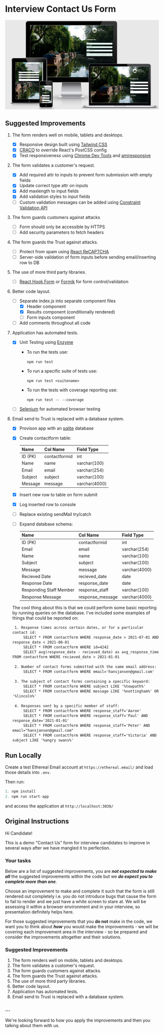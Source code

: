 # Interview Contact Us Form

<img src="README/assets/img/mockup.png">

## Suggested Improvements

1. The form renders well on mobile, tablets and desktops.
    - [x] Responsive design built using [Tailwind CSS](#https://tailwindcss.com/docs/guides/create-react-app)
    - [x] [CRACO](https://github.com/gsoft-inc/craco) to override React's PostCSS config
    - [x] Test responsiveness using [Chrome Dev Tools](https://developer.chrome.com/docs/devtools/) and [amiresponsive](http://ami.responsivedesign.is/)

2. The form validates a customer's request.
    - [x] Add required attr to inputs to prevent form submission with empty fields
    - [x] Update correct type attr on inputs
    - [x] Add maxlength to input fields
    - [x] Add validation styles to input fields
    - [ ] Custom validation messages can be added using [Constraint Validation API](https://developer.mozilla.org/en-US/docs/Learn/Forms/Form_validation#validating_forms_using_javascript)

3. The form guards customers against attacks
    - [ ] Form should only be accessible by HTTPS
    - [ ] Add security parameters to fetch headers

4. The form guards the Trust against attacks.
    - [ ] Protect from spam using [React ReCAPTCHA](https://www.npmjs.com/package/react-recaptcha)
    - [ ] Server-side validation of form inputs before sending email/inserting row to DB

5. The use of more third party libraries.
    - [ ] [React Hook Form](https://react-hook-form.com/) or [Formik](https://formik.org/docs/overview) for form control/validation

6. Better code layout.
    - [ ] Separate index.js into separate component files
        - [x] Header component
        - [x] Results component (conditionally rendered)
        - [ ] Form inputs component
    - [ ] Add comments throughout all code

7. Application has automated tests.
    - [x] Unit Testing using [Enzyme](https://enzymejs.github.io/enzyme/)
    
        - To run the tests use: 

            ``` npm run test ```
        
        - To run a specific suite of tests use: 

            ``` npm run test <suitename> ```
     
        - To run the tests with coverage reporting use: 
        
            ``` npm run test -- --coverage ```

    - [ ] [Selenium](https://www.selenium.dev/documentation/en/) for automated browser testing

8. Email send to Trust is replaced with a database system.
    - [x] Provison app with an [sqlite](https://sqlite.org/index.html) database
    - [x] Create contactform table: 

        | Name    | Col Name  | Field Type   |
        |---------|---------|---------------|
        | ID (PK) | contactformid   | int   |
        | Name    | name    | varchar(100)  |
        | Email   | email   | varchar(254)  |
        | Subject | subject | varchar(100)  |
        | Message | message | varchar(4000) |

    - [x] Insert new row to table on form submit
    - [x] Log inserted row to console
    - [ ] Replace existing sendMail try/catch
    - [ ] Expand database schema: 

        | Name    | Col Name  | Field Type    |
        |---------|---------|---------------|
        | ID (PK) | contactformid      | int |
        | Email   | email   | varchar(254)  |
        | Name    | name    | varchar(100)  |
        | Subject | subject | varchar(100)  |
        | Message | message | varchar(4000) |
        | Recieved Date    | recieved_date    | date  |
        | Response Date | response_date | date |
        | Responding Staff Member | response_staff | varchar(100) |
        | Response Message | response_message | varchar(4000) |
    
    The cool thing about this is that we could perform some basic reporting by running queries on the database. I've included some examples of things that could be reported on:
    
        1. Response times across certain dates, or for a particular contact id:
            SELECT * FROM contactform WHERE response_date > 2021-07-01 AND response_date < 2021-08-01
            SELECT * FROM contactform WHERE id=4242
            SELECT avg(response_date - recieved_date) as avg_response_time FROM contactform WHERE recieved_date > 2021-01-01
        
        2. Number of contact forms submitted with the same email address:
            SELECT * FROM contactform WHERE email='hansjansen@gmail.com'
        
        3. The subject of contact forms containing a specific keyword:
            SELECT * FROM contactform WHERE subject LIKE '%towpath%'
            SELECT * FROM contactform WHERE message LIKE '%nottingham%' OR '%lincoln%'

        4. Responses sent by a specific member of staff:
            SELECT * FROM contactform WHERE response_staff='Aaron'
            SELECT * FROM contactform WHERE response_staff='Paul' AND response_date='2021-01-01'
            SELECT * FROM contactform WHERE response_staff='Peter' AND email="hansjansen@gmail.com"
            SELECT * FROM contactform WHERE response_staff='Victoria' AND subject LIKE '%angry swans%'

## Run Locally

Create a test Ethereal Email account at `https://ethereal.email/` and load those details into `.env`.

Then run:

```js
1. npm install
2. npm run start-app
```

and access the application at `http://localhost:3030/`

## Original Instructions 

Hi Candidate!

This is a demo "Contact Us" form for interview candidates to improve in several ways after we have mangled it to perfection.

### Your tasks
Below are a list of suggested improvements, you are ***not expected to make all*** the suggested improvements within the code but we ***do expect you to complete more than one***.

Choose an improvement to make and complete it such that the form is still rendered out completely i.e. you do not introduce bugs that cause the form to fail to render and we just have a white screen to stare at. We will be assessing it within a browser environment and in your interview, so presentation definitely helps here.

For those suggested improvements that you **do not** make in the code, we want you to think about ***how*** you would make the improvements - we will be covering each improvement area in the interview - so be prepared and consider the improvements altogether and their solutions.

### Suggested Improvements

1. The form renders well on mobile, tablets and desktops.
2. The form validates a customer's request.
3. The form guards customers against attacks.
4. The form guards the Trust against attacks.
5. The use of more third party libraries.
6. Better code layout.
7. Application has automated tests.
8. Email send to Trust is replaced with a database system.


### ...
We're looking forward to how you apply the improvements and then you talking about them with us.